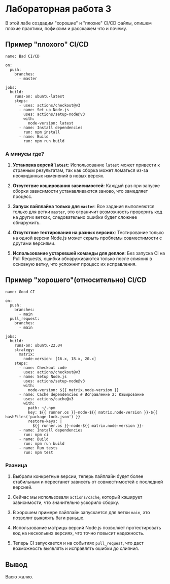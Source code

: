 # Лабораторная работа 3

В этой лабе создадим "хорошие" и "плохие" CI/CD файлы, опишем плохие практики, пофиксим и расскажем что и почему.

## Пример "плохого" CI/CD

```
name: Bad CI/CD

on:
  push:
    branches:
      - master 

jobs:
  build:
    runs-on: ubuntu-latest
    steps:
      - uses: actions/checkout@v3
      - name: Set up Node.js
        uses: actions/setup-node@v3
        with:
          node-version: latest
      - name: Install dependencies
        run: npm install
      - name: Build
        run: npm run build

```

### А минусы где?
1. **Установка версий `latest`**: 
  Использование `latest` может привести к странным результатам, так как сборка может ломаться из-за неожиданных изменений в новых версях.

2. **Отсутствие кэширования зависимостей**:
  Каждый раз при запуске сборки зависимости устанавливаются заново, что замедляет процесс.

3. **Запуск пайплайна только для `master`**:
  Все задания выполняются только для ветки `master`, это ограничит возможность проверить код на других ветках, следовательно ошибки будет сложнее обнаружить.

4. **Отсутствие тестирования на разных версиях**:
  Тестирование только на одной версии Node.js может скрыть проблемы совместимости с другими версиями.

5. **Использование устаревшей команды для деплоя**:
  Без запуска CI на Pull Requests, ошибки обнаруживаются только после слияния в основную ветку, что усложнит процесс их исправления.

## Пример "хорошего"(относительно) CI/CD

```
name: Good CI

on:
  push:
    branches:
      - main 
  pull_request: 
    branches:
      - main

jobs:
  build:
    runs-on: ubuntu-22.04
    strategy:
      matrix:
        node-version: [16.x, 18.x, 20.x] 
    steps:
      - name: Checkout code
        uses: actions/checkout@v3
      - name: Setup Node.js
        uses: actions/setup-node@v3
        with:
          node-version: ${{ matrix.node-version }}
      - name: Cache dependencies # Исправление 2: Кэширование
        uses: actions/cache@v3
        with:
          path: ~/.npm
          key: ${{ runner.os }}-node-${{ matrix.node-version }}-${{ hashFiles('package-lock.json') }}
          restore-keys: |
            ${{ runner.os }}-node-${{ matrix.node-version }}-
      - name: Install dependencies
        run: npm ci
      - name: Build
        run: npm run build
      - name: Run tests
        run: npm test

```
### Разница

1. Выбрали конкретные версии, теперь пайплайн будет более стабильным и перестанет зависеть от совместимостей с последней версией.

2. Сейчас мы использовали `actions/cache`, который кэширует зависимости, что значительно ускорило сборку.

3. В хорошем примере пайплайн запускается для ветки `main`, это позволит выявлять баги раньше.

4. Использование матрицы версий Node.js позволяет протестировать код на нескольких версиях, что точно повысит надежность.

5. Теперь CI запускается и на событиях `pull_request`, что даст возможность выявлять и исправлять ошибки до слияния.

##  Вывод

  Васю жалко.
